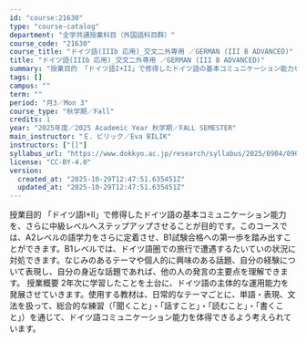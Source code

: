 ```yaml
---
id: "course:21630"
type: "course-catalog"
department: "全学共通授業科目（外国語科目群）"
course_code: "21630"
course_title: "ドイツ語(IIIb 応用)_交文二外専用 ／GERMAN (III B ADVANCED)"
title: "ドイツ語(IIIb 応用)_交文二外専用 ／GERMAN (III B ADVANCED)"
summary: "授業目的 「ドイツ語I+II」で修得したドイツ語の基本コミュニケーション能力を、さらに中級レベルへステップアップさせることが目的です。このコースでは、A2レベルの語学力をさらに定着させ、B1試験合格への第一歩を踏み出すことができます。B1レ…"
tags: []
campus: ""
term: ""
period: "月3／Mon 3"
course_type: "秋学期／Fall"
credits: 1
year: "2025年度／2025 Academic Year 秋学期／FALL SEMESTER"
main_instructor: "Ｅ．ビリック／Eva BILIK"
instructors: ["[]"]
syllabus_url: "https://www.dokkyo.ac.jp/research/syllabus/2025/0904/0904_21630_ja_JP.html"
license: "CC-BY-4.0"
version:
  created_at: "2025-10-29T12:47:51.635451Z"
  updated_at: "2025-10-29T12:47:51.635451Z"
---
```

授業目的 「ドイツ語I+II」で修得したドイツ語の基本コミュニケーション能力を、さらに中級レベルへステップアップさせることが目的です。このコースでは、A2レベルの語学力をさらに定着させ、B1試験合格への第一歩を踏み出すことができます。B1レベルでは、ドイツ語圏での旅行で遭遇するたいていの状況に対処できます。なじみのあるテーマや個人的に興味のある話題、自分の経験について表現し、自分の身近な話題であれば、他の人の発言の主要点を理解できます。 授業概要 2年次に学習したことを土台に、ドイツ語の主体的な運用能力を発展させていきます。使用する教材は、日常的なテーマごとに、単語・表現、文法を扱って、総合的な練習（「聞くこと」・「話すこと」・「読むこと」・「書くこと」）を通じて、ドイツ語コミュニケーション能力を体得できるよう考えられています。
